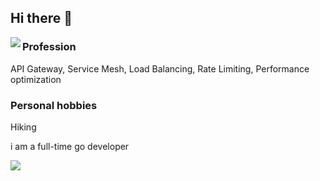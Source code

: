 ## Hi there 👋

<a href="https://github.com/jizhuozhi/jizhuozhi/blob/master/README.md">
  <img align="left" src="https://github-readme-stats.vercel.app/api?username=mengpromax&show_icons=true&count_private=true" />
</a>

### Profession
API Gateway, Service Mesh, Load Balancing, Rate Limiting, Performance optimization

### Personal hobbies
Hiking

i am a full-time go developer

<a href="https://github.com/mengpromax/mengpromax/blob/master/README.md">
  <img align="left" src="https://github-readme-stats.vercel.app/api/top-langs?username=mengpromax&layout=compact" />
</a>

<!--
**mengpromax/mengpromax** is a ✨ _special_ ✨ repository because its `README.md` (this file) appears on your GitHub profile.

Here are some ideas to get you started:

- 🔭 I’m currently working on ...
- 🌱 I’m currently learning ...
- 👯 I’m looking to collaborate on ...
- 🤔 I’m looking for help with ...
- 💬 Ask me about ...
- 📫 How to reach me: ...
- 😄 Pronouns: ...
- ⚡ Fun fact: ...
-->
